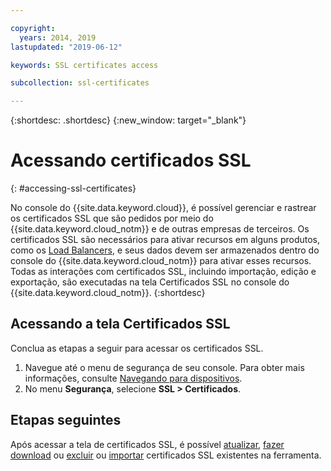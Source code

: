 ```yaml
---

copyright:
  years: 2014, 2019
lastupdated: "2019-06-12"

keywords: SSL certificates access

subcollection: ssl-certificates

---
```


{:shortdesc: .shortdesc}
{:new_window: target="_blank"}

# Acessando certificados SSL
{: #accessing-ssl-certificates}

No console do {{site.data.keyword.cloud}}, é possível gerenciar e rastrear os certificados SSL que são pedidos por meio do {{site.data.keyword.cloud_notm}} e de outras empresas de terceiros. Os certificados SSL são necessários para ativar recursos em alguns produtos, como os [Load Balancers](/docs/infrastructure/local-load-balancer?topic=local-load-balancer-about-load-balancing#about-load-balancing), e seus dados devem ser armazenados dentro do console do {{site.data.keyword.cloud_notm}} para ativar esses recursos. Todas as interações com certificados SSL, incluindo importação, edição e exportação, são executadas na tela Certificados SSL no console do {{site.data.keyword.cloud_notm}}.
{:shortdesc}

## Acessando a tela Certificados SSL
Conclua as etapas a seguir para acessar os certificados SSL.

1. Navegue até o menu de segurança de seu console. Para obter mais informações, consulte [Navegando para dispositivos](/docs/infrastructure/ssl-certificates?topic=virtual-servers-navigating-devices).
2. No menu **Segurança**, selecione **SSL > Certificados**.

## Etapas seguintes

Após acessar a tela de certificados SSL, é possível [atualizar](/docs/infrastructure/ssl-certificates?topic=ssl-certificates-viewing-and-updating-ssl-certificates#viewing-and-updating-ssl-certificates), [fazer download](/docs/infrastructure/ssl-certificates?topic=ssl-certificates-downloading-ssl-certificate-details) ou [excluir](/docs/infrastructure/ssl-certificates?topic=ssl-certificates-deleting-ssl-certificates) ou [importar](/docs/infrastructure/ssl-certificates?topic=ssl-certificates-importing-ssl-certificates) certificados SSL existentes na ferramenta.

